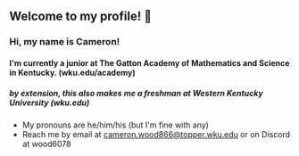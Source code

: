 ## Welcome to my profile! 👋

<!--
**cameron-gams/cameron-gams** is a ✨ _special_ ✨ repository because its `README.md` (this file) appears on your GitHub profile.

Here are some ideas to get you started:

- 🔭 I’m currently working on ...
- 🌱 I’m currently learning ...
- 👯 I’m looking to collaborate on ...
- 🤔 I’m looking for help with ...
- 💬 Ask me about ...
- 📫 How to reach me: ...
- 😄 Pronouns: ...
- ⚡ Fun fact: ...
-->

### Hi, my name is Cameron!
#### I'm currently a junior at The Gatton Academy of Mathematics and Science in Kentucky. (wku.edu/academy)
##### by extension, this also makes me a freshman at Western Kentucky University (wku.edu)

- My pronouns are he/him/his (but I'm fine with any)
- Reach me by email at [cameron.wood866@topper.wku.edu](mailto:cameron.wood866@topper.wku.edu) or on Discord at wood6078
